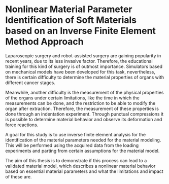 # Nonlinear Material Parameter Identification of Soft Materials based on an Inverse Finite Element Method Approach

Laparoscopic surgery and robot-assisted surgery are gaining popularity in recent years, due to its less invasive factor. Therefore, the educational training for this kind of surgery is of outmost importance. Simulators based on mechanical models have been developed for this task, nevertheless, there is certain difficulty to determine the material properties of organs with different cancer stages.

Meanwhile, another difficulty is the measurement of the physical properties of the organs under certain limitations, like the time in which the measurements can be done, and the restriction to be able to modify the organ after extraction. Therefore, the measurement of these properties is done through an indentation experiment. Through punctual compressions it is possible to determine material behavior and observe its deformation and force reactions.

A goal for this study is to use inverse finite element analysis for the identification of the material parameters needed for the material modeling. This will be performed using the acquired data from the loading experiments and parting from certain assumptions for the material model.  

The aim of this thesis is to demonstrate if this process can lead to a validated material model, which describes a nonlinear material behavior based on essential material parameters and what the limitations and impact of these are.